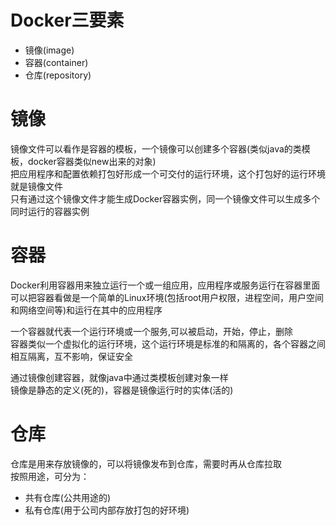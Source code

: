 # Docker三要素
- 镜像(image)
- 容器(container)
- 仓库(repository)
	
# 镜像	
镜像文件可以看作是容器的模板，一个镜像可以创建多个容器(类似java的类模板，docker容器类似new出来的对象)\
把应用程序和配置依赖打包好形成一个可交付的运行环境，这个打包好的运行环境就是镜像文件\
只有通过这个镜像文件才能生成Docker容器实例，同一个镜像文件可以生成多个同时运行的容器实例
	
	
# 容器
Docker利用容器用来独立运行一个或一组应用，应用程序或服务运行在容器里面\
可以把容器看做是一个简单的Linux环境(包括root用户权限，进程空间，用户空间和网络空间等)和运行在其中的应用程序
	
一个容器就代表一个运行环境或一个服务,可以被启动，开始，停止，删除\
容器类似一个虚拟化的运行环境，这个运行环境是标准的和隔离的，各个容器之间相互隔离，互不影响，保证安全
		
通过镜像创建容器，就像java中通过类模板创建对象一样\
镜像是静态的定义(死的)，容器是镜像运行时的实体(活的)


# 仓库
仓库是用来存放镜像的，可以将镜像发布到仓库，需要时再从仓库拉取\
按照用途，可分为：
- 共有仓库(公共用途的)
- 私有仓库(用于公司内部存放打包的好环境)
